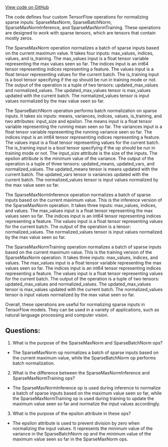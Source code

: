 [View code on GitHub](https://github.com/misbahsy/the-algorithm/twml/libtwml/src/ops/sparse_normalization.cpp)

The code defines four custom TensorFlow operations for normalizing sparse inputs: SparseMaxNorm, SparseBatchNorm, SparseMaxNormInference, and SparseMaxNormTraining. These operations are designed to work with sparse tensors, which are tensors that contain mostly zeros. 

The SparseMaxNorm operation normalizes a batch of sparse inputs based on the current maximum value. It takes four inputs: max_values, indices, values, and is_training. The max_values input is a float tensor variable representing the max values seen so far. The indices input is an int64 tensor representing indices representing a feature. The values input is a float tensor representing values for the current batch. The is_training input is a bool tensor specifying if the op should be run in training mode or not. The output of the operation is a tuple of two tensors: updated_max_values and normalized_values. The updated_max_values tensor is max_values updated with the current batch. The normalized_values tensor is input values normalized by the max value seen so far.

The SparseBatchNorm operation performs batch normalization on sparse inputs. It takes six inputs: means, variances, indices, values, is_training, and two attributes: input_size and epsilon. The means input is a float tensor variable representing the running mean seen so far. The variances input is a float tensor variable representing the running variance seen so far. The indices input is an int64 tensor representing indices representing a feature. The values input is a float tensor representing values for the current batch. The is_training input is a bool tensor specifying if the op should be run in training mode or not. The input_size attribute is the size of the inputs. The epsilon attribute is the minimum value of the variance. The output of the operation is a tuple of three tensors: updated_means, updated_vars, and normalized_values. The updated_means tensor is means updated with the current batch. The updated_vars tensor is variances updated with the current batch. The normalized_values tensor is input values normalized by the max value seen so far.

The SparseMaxNormInference operation normalizes a batch of sparse inputs based on the current maximum value. This is the inference version of the SparseMaxNorm operation. It takes three inputs: max_values, indices, and values. The max_values input is a float tensor representing the max values seen so far. The indices input is an int64 tensor representing indices representing a feature. The values input is a float tensor representing values for the current batch. The output of the operation is a tensor: normalized_values. The normalized_values tensor is input values normalized by the max value seen so far.

The SparseMaxNormTraining operation normalizes a batch of sparse inputs based on the current maximum value. This is the training version of the SparseMaxNorm operation. It takes three inputs: max_values, indices, and values. The max_values input is a float tensor variable representing the max values seen so far. The indices input is an int64 tensor representing indices representing a feature. The values input is a float tensor representing values for the current batch. The output of the operation is a tuple of two tensors: updated_max_values and normalized_values. The updated_max_values tensor is max_values updated with the current batch. The normalized_values tensor is input values normalized by the max value seen so far.

Overall, these operations are useful for normalizing sparse inputs in TensorFlow models. They can be used in a variety of applications, such as natural language processing and computer vision.
## Questions: 
 1. What is the purpose of the SparseMaxNorm and SparseBatchNorm ops?
- The SparseMaxNorm op normalizes a batch of sparse inputs based on the current maximum value, while the SparseBatchNorm op performs batch normalization.
2. What is the difference between the SparseMaxNormInference and SparseMaxNormTraining ops?
- The SparseMaxNormInference op is used during inference to normalize a batch of sparse inputs based on the maximum value seen so far, while the SparseMaxNormTraining op is used during training to update the maximum value seen so far and normalize the input values accordingly.
3. What is the purpose of the epsilon attribute in these ops?
- The epsilon attribute is used to prevent division by zero when normalizing the input values. It represents the minimum value of the variance in the SparseBatchNorm op and the minimum value of the maximum value seen so far in the SparseMaxNorm ops.